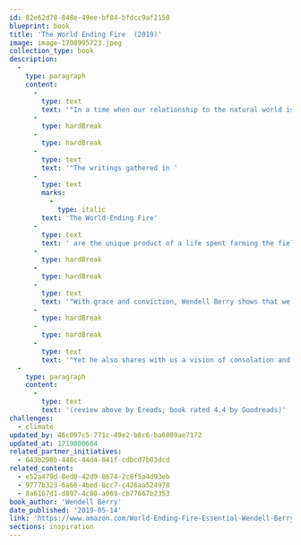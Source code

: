 ```yaml
---
id: 82e62d78-848e-49ee-bf84-bfdcc9af2150
blueprint: book
title: 'The World Ending Fire  (2019)'
image: image-1708995723.jpeg
collection_type: book
description:
  -
    type: paragraph
    content:
      -
        type: text
        text: '"In a time when our relationship to the natural world is ruled by the violence and greed of unbridled consumerism, Wendell Berry speaks out in these prescient essays, drawn from his fifty-year campaign on behalf of American lands and communities.'
      -
        type: hardBreak
      -
        type: hardBreak
      -
        type: text
        text: '"The writings gathered in '
      -
        type: text
        marks:
          -
            type: italic
        text: 'The World-Ending Fire'
      -
        type: text
        text: ' are the unique product of a life spent farming the fields of rural Kentucky with mules and horses, and of the rich, intimate knowledge of the land cultivated by this work. These are essays written in defiance of the false call to progress and in defense of local landscapes, essays that celebrate our cultural heritage, our history, and our home.'
      -
        type: hardBreak
      -
        type: hardBreak
      -
        type: text
        text: '"With grace and conviction, Wendell Berry shows that we simply cannot afford to succumb to the mass-produced madness that drives our global economy  --  the natural world will not allow it.'
      -
        type: hardBreak
      -
        type: hardBreak
      -
        type: text
        text: '"Yet he also shares with us a vision of consolation and of hope. We may be locked in an uneven struggle, but we can and must begin to treat our land, our neighbors, and ourselves with respect and care. As Berry urges, we must abandon arrogance and stand in awe."'
  -
    type: paragraph
    content:
      -
        type: text
        text: '(review above by Ereads; book rated 4.4 by Goodreads)'
challenges:
  - climate
updated_by: 46c097c5-771c-49e2-b8c6-ba6009ae7172
updated_at: 1719800664
related_partner_initiatives:
  - 643b298b-448c-44d4-841f-cdbcd7b03dcd
related_content:
  - e52a479d-8ed0-42d9-8674-2c8f5a4d93eb
  - 9777b323-6a66-4bed-8cc7-c426aa524978
  - 8a6167d1-d897-4c80-a069-cb77667b2353
book_author: 'Wendell Berry'
date_published: '2019-05-14'
link: 'https://www.amazon.com/World-Ending-Fire-Essential-Wendell-Berry/dp/1640091971/ref=sr_1_1?adgrpid=1340305242416233&dib=eyJ2IjoiMSJ9.lL32PiHtOxbJZpKCyllpa2Em_j9d7rYsK4RX65z1S47wixQk2gMlyKNDCuquRNnGNGioaTw1dkSbxB_XG0Cm6Os228HeoAUCxe5rv_SdwIiKvg3Q6012VPiK1Imv-q39V9gbzPfeCQJMH9FkcInH4OQj5rMOJMRXM3HVgOS4TOLcUgvFI7b0GXIWBv8_vAPCg6ZalIF8KiXoqmuDEUGMmEXBJfJqDMaxoSF-xdSjG7h_W_-uBq060u1umc3uQDcjIQT9fJPtDR4cOwcgE69wMC7OKWq-yYzC8446m_jQH6o.DfVS_9EJJ_O1UjTEe0prpqtBU3m7FSm4XzbwVAFOKDM&dib_tag=se&hvadid=83769316466462&hvbmt=be&hvdev=c&hvlocphy=103662&hvnetw=o&hvqmt=e&hvtargid=kwd-83769432755235%3Aloc-190&hydadcr=22561_13494450&keywords=the+world+ending+fire&msclkid=f74b78c01764181866b31ea5e97342f0&qid=1717960217&sr=8-1'
sections: inspiration
---
```

